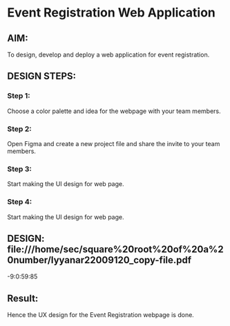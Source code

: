 # Event Registration Web Application

## AIM:
To design, develop and deploy a web application for event registration.

## DESIGN STEPS:

### Step 1:

Choose a color palette and idea for the webpage with your team members.

### Step 2:

Open Figma and create a new project file and share the invite to your team members.

### Step 3:

Start making the UI design for web page.

### Step 4:

Start making the UI design for web page.

## DESIGN: file:///home/sec/square%20root%20of%20a%20number/Iyyanar22009120_copy-file.pdf
-9:0:59:85

## Result:

Hence the UX design for the Event Registration webpage is done.
